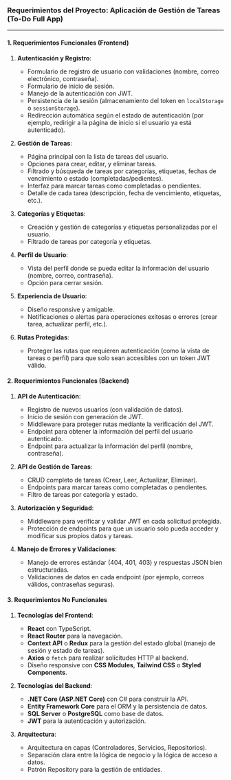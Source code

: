 ### Requerimientos del Proyecto: Aplicación de Gestión de Tareas (To-Do Full App)

---

#### 1. **Requerimientos Funcionales (Frontend)**

1. **Autenticación y Registro**:

   - Formulario de registro de usuario con validaciones (nombre, correo electrónico, contraseña).
   - Formulario de inicio de sesión.
   - Manejo de la autenticación con JWT.
   - Persistencia de la sesión (almacenamiento del token en `localStorage` o `sessionStorage`).
   - Redirección automática según el estado de autenticación (por ejemplo, redirigir a la página de inicio si el usuario ya está autenticado).

2. **Gestión de Tareas**:

   - Página principal con la lista de tareas del usuario.
   - Opciones para crear, editar, y eliminar tareas.
   - Filtrado y búsqueda de tareas por categorías, etiquetas, fechas de vencimiento o estado (completadas/pedientes).
   - Interfaz para marcar tareas como completadas o pendientes.
   - Detalle de cada tarea (descripción, fecha de vencimiento, etiquetas, etc.).

3. **Categorías y Etiquetas**:

   - Creación y gestión de categorías y etiquetas personalizadas por el usuario.
   - Filtrado de tareas por categoría y etiquetas.

4. **Perfil de Usuario**:

   - Vista del perfil donde se pueda editar la información del usuario (nombre, correo, contraseña).
   - Opción para cerrar sesión.

5. **Experiencia de Usuario**:

   - Diseño responsive y amigable.
   - Notificaciones o alertas para operaciones exitosas o errores (crear tarea, actualizar perfil, etc.).

6. **Rutas Protegidas**:
   - Proteger las rutas que requieren autenticación (como la vista de tareas o perfil) para que solo sean accesibles con un token JWT válido.

#### 2. **Requerimientos Funcionales (Backend)**

1. **API de Autenticación**:

   - Registro de nuevos usuarios (con validación de datos).
   - Inicio de sesión con generación de JWT.
   - Middleware para proteger rutas mediante la verificación del JWT.
   - Endpoint para obtener la información del perfil del usuario autenticado.
   - Endpoint para actualizar la información del perfil (nombre, contraseña).

2. **API de Gestión de Tareas**:

   - CRUD completo de tareas (Crear, Leer, Actualizar, Eliminar).
   - Endpoints para marcar tareas como completadas o pendientes.
   - Filtro de tareas por categoría y estado.

3. **Autorización y Seguridad**:

   - Middleware para verificar y validar JWT en cada solicitud protegida.
   - Protección de endpoints para que un usuario solo pueda acceder y modificar sus propios datos y tareas.

4. **Manejo de Errores y Validaciones**:
   - Manejo de errores estándar (404, 401, 403) y respuestas JSON bien estructuradas.
   - Validaciones de datos en cada endpoint (por ejemplo, correos válidos, contraseñas seguras).

#### 3. **Requerimientos No Funcionales**

1. **Tecnologías del Frontend**:

   - **React** con TypeScript.
   - **React Router** para la navegación.
   - **Context API** o **Redux** para la gestión del estado global (manejo de sesión y estado de tareas).
   - **Axios** o `fetch` para realizar solicitudes HTTP al backend.
   - Diseño responsive con **CSS Modules**, **Tailwind CSS** o **Styled Components**.

2. **Tecnologías del Backend**:

   - **.NET Core (ASP.NET Core)** con C# para construir la API.
   - **Entity Framework Core** para el ORM y la persistencia de datos.
   - **SQL Server** o **PostgreSQL** como base de datos.
   - **JWT** para la autenticación y autorización.

3. **Arquitectura**:
   - Arquitectura en capas (Controladores, Servicios, Repositorios).
   - Separación clara entre la lógica de negocio y la lógica de acceso a datos.
   - Patrón Repository para la gestión de entidades.

